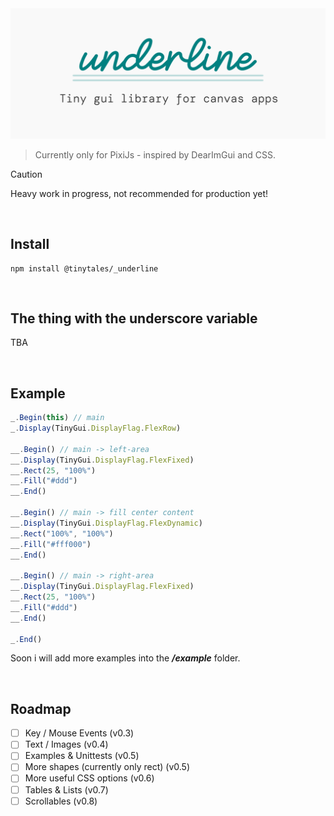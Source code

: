 <picture>
  <source media="(prefers-color-scheme: dark)" srcset="/media/underline_header_dark.png">
  <source media="(prefers-color-scheme: light)" srcset="/media/underline_header_light.png">
  <img alt="_underline header" src="/media/underline_header_light.png">
</picture>

> Currently only for PixiJs - inspired by DearImGui and CSS.

> [!CAUTION]
> Heavy work in progress, not recommended for production yet!

<br />

## Install

```
npm install @tinytales/_underline
```

<br />

## The thing with the underscore variable

TBA

<br />

## Example

```typescript
_.Begin(this) // main
_.Display(TinyGui.DisplayFlag.FlexRow)

__.Begin() // main -> left-area
__.Display(TinyGui.DisplayFlag.FlexFixed)
__.Rect(25, "100%")
__.Fill("#ddd")
__.End()

__.Begin() // main -> fill center content
__.Display(TinyGui.DisplayFlag.FlexDynamic)
__.Rect("100%", "100%")
__.Fill("#fff000")
__.End()

__.Begin() // main -> right-area
__.Display(TinyGui.DisplayFlag.FlexFixed)
__.Rect(25, "100%")
__.Fill("#ddd")
__.End()

_.End()
```

Soon i will add more examples into the **_/example_** folder.

<br />

## Roadmap

- [ ] Key / Mouse Events (v0.3)
- [ ] Text / Images (v0.4)
- [ ] Examples & Unittests (v0.5)
- [ ] More shapes (currently only rect) (v0.5)
- [ ] More useful CSS options (v0.6)
- [ ] Tables & Lists (v0.7)
- [ ] Scrollables (v0.8)
